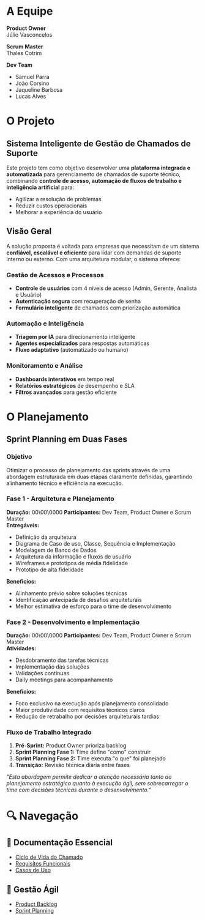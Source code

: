 # A Equipe

**Product Owner**  
Júlio Vasconcelos  

**Scrum Master**  
Thales Cotrim  

**Dev Team**  
- Samuel Parra  
- João Corsino  
- Jaqueline Barbosa  
- Lucas Alves

# O Projeto
## Sistema Inteligente de Gestão de Chamados de Suporte

Este projeto tem como objetivo desenvolver uma **plataforma integrada e automatizada** para gerenciamento de chamados de suporte técnico, combinando **controle de acesso, automação de fluxos de trabalho e inteligência artificial** para:

- Agilizar a resolução de problemas
- Reduzir custos operacionais
- Melhorar a experiência do usuário

## Visão Geral

A solução proposta é voltada para empresas que necessitam de um sistema **confiável, escalável e eficiente** para lidar com demandas de suporte interno ou externo. Com uma arquitetura modular, o sistema oferece:

### Gestão de Acessos e Processos
- **Controle de usuários** com 4 níveis de acesso (Admin, Gerente, Analista e Usuário)
- **Autenticação segura** com recuperação de senha
- **Formulário inteligente** de chamados com priorização automática

### Automação e Inteligência
- **Triagem por IA** para direcionamento inteligente
- **Agentes especializados** para respostas automáticas
- **Fluxo adaptativo** (automatizado ou humano)

### Monitoramento e Análise
- **Dashboards interativos** em tempo real
- **Relatórios estratégicos** de desempenho e SLA
- **Filtros avançados** para gestão eficiente

# O Planejamento
## Sprint Planning em Duas Fases

### Objetivo
Otimizar o processo de planejamento das sprints através de uma abordagem estruturada em duas etapas claramente definidas, garantindo alinhamento técnico e eficiência na execução.

### Fase 1 - Arquitetura e Planejamento
**Duração:** 00\00\0000
**Participantes:** Dev Team, Product Owner e Scrum Master  
**Entregáveis:**
- Definição da arquitetura
- Diagrama de Caso de uso, Classe, Sequência e Implementação
- Modelagem de Banco de Dados
- Arquitetura da informação e fluxos de usuário
- Wireframes e prototipos de média fidelidade
- Prototipo de alta fidelidade

**Benefícios:**
- Alinhamento prévio sobre soluções técnicas
- Identificação antecipada de desafios arquiteturais
- Melhor estimativa de esforço para o time de desenvolvimento

### Fase 2 - Desenvolvimento e Implementação
**Duração:** 00\00\0000
**Participantes:** Dev Team, Product Owner e Scrum Master  
**Atividades:**
- Desdobramento das tarefas técnicas
- Implementação das soluções
- Validações contínuas
- Daily meetings para acompanhamento

**Benefícios:**
- Foco exclusivo na execução após planejamento consolidado
- Maior produtividade com requisitos técnicos claros
- Redução de retrabalho por decisões arquiteturais tardias

### Fluxo de Trabalho Integrado
1. **Pré-Sprint:** Product Owner prioriza backlog
2. **Sprint Planning Fase 1:** Time define "como" construir
3. **Sprint Planning Fase 2:** Time executa "o que" foi planejado
4. **Transição:** Revisão técnica diária entre fases

*"Esta abordagem permite dedicar a atenção necessária tanto ao planejamento estratégico quanto à execução ágil, sem sobrecarregar o time com decisões técnicas durante o desenvolvimento."*

# 🔍 Navegação

## 📌 Documentação Essencial
- [Ciclo de Vida do Chamado](https://tar-stay-ec9.notion.site/Ciclo-de-Vida-de-um-Chamado-1c25872c0a9281bcb642ee620d554c95?pvs=)  
- [Requisitos Funcionais](https://tar-stay-ec9.notion.site/Levantamento-de-Requisitos-Funcionais-PIM-III-1c25872c0a9281399f40f5e513e43048?pvs=4)
- [Casos de Uso](https://tar-stay-ec9.notion.site/Diagrama-de-Casos-de-Uso-1c25872c0a9281978842fd6060bd9144?pvs=4)

## 🚀 Gestão Ágil
- [Product Backlog](https://tar-stay-ec9.notion.site/Product-Backlog-1c25872c0a9281afa45cee6072936a2c?pvs=4)
- [Sprint Planning](https://github.com/jotaCorsino/Sistec/blob/main/sprint-planning.md)

